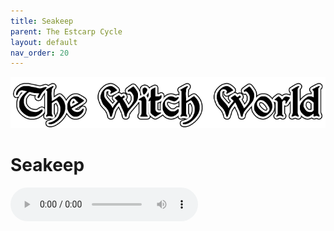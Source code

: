 ```yaml
---
title: Seakeep
parent: The Estcarp Cycle
layout: default
nav_order: 20
---
```


![Witch World](../../assets/img/swiat_czarownic.png "Witch World")

# Seakeep

<audio controls>
	 <source src="../../assets/mp3/godai_w_swiecie_czarownic_odcinek_22.mp3" type="audio/mpeg">
		Your browser does not support the audio element.
</audio> 
